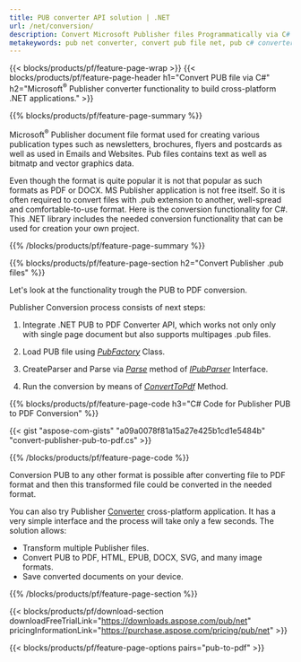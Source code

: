 ```yaml
---
title: PUB converter API solution | .NET
url: /net/conversion/
description: Convert Microsoft Publisher files Programmatically via C# library.  Simple API solution to build your own PUB converter .NET project.
metakeywords: pub net converter, convert pub file net, pub c# converter, convert pub file c#
---
```


{{< blocks/products/pf/feature-page-wrap >}}
{{< blocks/products/pf/feature-page-header h1="Convert PUB file via C#" h2="Microsoft<sup>&reg;</sup> Publisher converter functionality to build cross-platform .NET applications." >}}

{{% blocks/products/pf/feature-page-summary %}}

<p>
Microsoft<sup>&reg;</sup> Publisher document file format used for creating various publication types such as newsletters, brochures, flyers and postcards as well as used in Emails and Websites. Pub files contains text as well as bitmatp and vector graphics data. 
</p>

<p>
Even though the format is quite popular it is not that popular as such formats as PDF or DOCX. MS Publisher application is not free itself. So it is often required to convert files with .pub extension to another, well-spread and comfortable-to-use format. Here is the conversion functionality for C#. This .NET library includes the needed conversion functionality that can be used for creation your own project.
</p>
{{% /blocks/products/pf/feature-page-summary  %}}

{{% blocks/products/pf/feature-page-section  h2="Convert Publisher .pub files" %}}

Let's look at the functionality trough the PUB to PDF conversion.

Publisher Conversion process consists of next steps:

1. Integrate .NET PUB to PDF Converter API, which works not only only with single page document but also supports multipages .pub files. 

2. Load PUB file using [*PubFactory*](https://reference.aspose.com/pub/net/aspose.pub/pubfactory/) Class.

3. CreateParser and Parse via [*Parse*](https://reference.aspose.com/pub/net/aspose.pub/ipubparser/parse/) method of [*IPubParser*](https://reference.aspose.com/pub/net/aspose.pub/ipubparser/) Interface. 

4. Run the conversion by means of [*ConvertToPdf*](https://reference.aspose.com/pub/net/aspose.pub/ipdfconverter/converttopdf/) Method.

{{% blocks/products/pf/feature-page-code h3="C# Code for Publisher PUB to PDF Conversion" %}}

{{< gist "aspose-com-gists" "a09a0078f81a15a27e425b1cd1e5484b" "convert-publisher-pub-to-pdf.cs" >}}

{{% /blocks/products/pf/feature-page-code  %}}

Conversion PUB to any other format is possible after converting file to PDF format and then this transformed file could be converted in the needed format.

You can also try Publisher [Converter](https://products.aspose.app/pub/conversion) cross-platform application. It has a very simple interface and the process will take only a few seconds. The solution allows:

- Transform multiple Publisher files.
- Convert PUB to PDF, HTML, EPUB, DOCX, SVG, and many image formats.
- Save converted documents on your device.

{{% /blocks/products/pf/feature-page-section %}}

{{< blocks/products/pf/download-section downloadFreeTrialLink="https://downloads.aspose.com/pub/net" pricingInformationLink="https://purchase.aspose.com/pricing/pub/net" >}}

{{< blocks/products/pf/feature-page-options pairs="pub-to-pdf" >}}